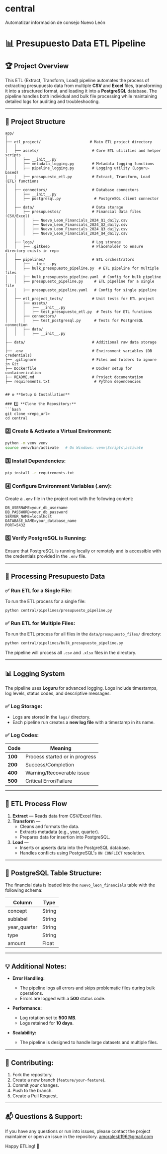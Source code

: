 # central
Automatizar información de consejo Nuevo León



# 📊 Presupuesto Data ETL Pipeline

## 🏆 **Project Overview**
This ETL (Extract, Transform, Load) pipeline automates the process of extracting presupuesto data from multiple **CSV** and **Excel** files, transforming it into a structured format, and loading it into a **PostgreSQL** database. The pipeline handles both individual and bulk file processing while maintaining detailed logs for auditing and troubleshooting.

---

## 📁 **Project Structure**

```
app/
│
├── etl_project/                      # Main ETL project directory
│   │
│   ├── assets/                        # Core ETL utilities and helper scripts
│   │   ├── __init__.py
│   │   ├── metadata_logging.py        # Metadata logging functions
│   │   ├── pipeline_logging.py        # Logging utility (Loguru-based)
│   │   ├── presupuesto_etl.py         # Extract, Transform, Load (ETL) functions
│   │
│   ├── connectors/                    # Database connectors
│   │   ├── __init__.py
│   │   ├── postgresql.py               # PostgreSQL client connector
│   │
│   ├── data/                          # Data storage
│   │   ├── presupuestos/              # Financial data files (CSV/Excel)
│   │   │   ├── Nuevo_Leon_Financials_2024_Q1_daily.csv
│   │   │   ├── Nuevo_Leon_Financials_2024_Q2_daily.csv
│   │   │   ├── Nuevo_Leon_Financials_2024_Q3_daily.csv
│   │   │   ├── Nuevo_Leon_Financials_2024_Q4_daily.csv
│   │
│   ├── logs/                          # Log storage
│   │   ├── .gitkeep                   # Placeholder to ensure directory exists in repo
│   │
│   ├── pipelines/                     # ETL orchestrators
│   │   ├── __init__.py
│   │   ├── bulk_presupuesto_pipeline.py  # ETL pipeline for multiple files
│   │   ├── bulk_presupuesto_pipeline.yaml  # Config for bulk pipeline
│   │   ├── presupuesto_pipeline.py     # ETL pipeline for a single file
│   │   ├── presupuesto_pipeline.yaml   # Config for single pipeline
│   │
│   ├── etl_project_tests/             # Unit tests for ETL project
│   │   ├── assets/
│   │   │   ├── __init__.py
│   │   │   ├── test_presupuesto_etl.py  # Tests for ETL functions
│   │   ├── connectors/
│   │   │   ├── test_postgresql.py      # Tests for PostgreSQL connection
│   │   ├── data/
│   │   │   ├── __init__.py
│
├── data/                              # Additional raw data storage
│
├── .env                               # Environment variables (DB credentials)
├── .gitignore                         # Files and folders to ignore in Git
├── Dockerfile                         # Docker setup for containerization
├── README.md                          # Project documentation
├── requirements.txt                    # Python dependencies


## ⚙️ **Setup & Installation**

### 1️⃣ **Clone the Repository:**
```bash
git clone <repo_url>
cd central
```

### 2️⃣ **Create & Activate a Virtual Environment:**
```bash
python -m venv venv
source venv/bin/activate   # On Windows: venv\Scripts\activate
```

### 3️⃣ **Install Dependencies:**
```bash
pip install -r requirements.txt
```

### 4️⃣ **Configure Environment Variables (.env):**
Create a `.env` file in the project root with the following content:

```env
DB_USERNAME=your_db_username
DB_PASSWORD=your_db_password
SERVER_NAME=localhost
DATABASE_NAME=your_database_name
PORT=5432
```

### 5️⃣ **Verify PostgreSQL is Running:**
Ensure that PostgreSQL is running locally or remotely and is accessible with the credentials provided in the `.env` file.

---

## 📂 **Processing Presupuesto Data**

### ✅ **Run ETL for a Single File:**
To run the ETL process for a single file:

```bash
python central/pipelines/presupuesto_pipeline.py
```

### ✅ **Run ETL for Multiple Files:**
To run the ETL process for all files in the `data/presupuesto_files/` directory:

```bash
python central/pipelines/bulk_presupuesto_pipeline.py
```

The pipeline will process all `.csv` and `.xlsx` files in the directory.

---

## 📊 **Logging System**

The pipeline uses **Loguru** for advanced logging. Logs include timestamps, log levels, status codes, and descriptive messages.

### ✅ **Log Storage:**
- Logs are stored in the `logs/` directory.
- Each pipeline run creates a **new log file** with a timestamp in its name.

### ✅ **Log Codes:**
| **Code** | **Meaning**                    |
|----------|--------------------------------|
| **100**  | Process started or in progress |
| **200**  | Success/Completion             |
| **400**  | Warning/Recoverable issue      |
| **500**  | Critical Error/Failure         |

---

## 🧮 **ETL Process Flow**

1. **Extract** — Reads data from CSV/Excel files.
2. **Transform** —
    - Cleans and formats the data.
    - Extracts metadata (e.g., year, quarter).
    - Prepares data for insertion into PostgreSQL.
3. **Load** —
    - Inserts or upserts data into the PostgreSQL database.
    - Handles conflicts using PostgreSQL's `ON CONFLICT` resolution.

---

## 💾 **PostgreSQL Table Structure:**

The financial data is loaded into the `nuevo_leon_financials` table with the following schema:

| **Column**      | **Type** |
|-----------------|----------|
| concept         | String   |
| sublabel        | String   |
| year_quarter    | String   |
| type            | String   |
| amount          | Float    |

---

## 💡 **Additional Notes:**

- **Error Handling:**
  - The pipeline logs all errors and skips problematic files during bulk operations.
  - Errors are logged with a **500** status code.

- **Performance:**
  - Log rotation set to **500 MB**.
  - Logs retained for **10 days**.

- **Scalability:**
  - The pipeline is designed to handle large datasets and multiple files.

---

## 🤝 **Contributing:**

1. Fork the repository.
2. Create a new branch (`feature/your-feature`).
3. Commit your changes.
4. Push to the branch.
5. Create a Pull Request.

---

## 📬 **Questions & Support:**

If you have any questions or run into issues, please contact the project maintainer or open an issue in the repository.
amoralesb196@gmail.com

Happy ETLing! 🚀
